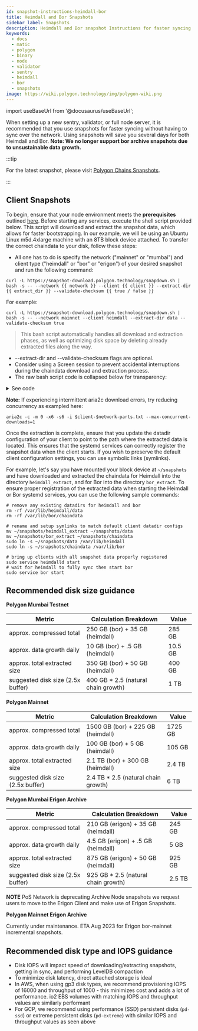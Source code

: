 ```yaml
---
id: snapshot-instructions-heimdall-bor
title: Heimdall and Bor Snapshots
sidebar_label: Snapshots
description: Heimdall and Bor snapshot Instructions for faster syncing.
keywords:
  - docs
  - matic
  - polygon
  - binary
  - node
  - validator
  - sentry
  - heimdall
  - bor
  - snapshots
image: https://wiki.polygon.technology/img/polygon-wiki.png
---
```


import useBaseUrl from '@docusaurus/useBaseUrl';

When setting up a new sentry, validator, or full node server, it is recommended that you use snapshots for faster syncing without having to sync over the network. Using snapshots will save you several days for both Heimdall and Bor. **Note: We no longer support bor archive snapshots due to unsustainable data growth.** 

:::tip

For the latest snapshot, please visit [<ins>Polygon Chains Snapshots</ins>](https://snapshot.polygon.technology/).

:::

## Client Snapshots

To begin, ensure that your node environment meets the **prerequisites** outlined [here](https://wiki.polygon.technology/docs/operate/full-node-binaries/). Before starting any services, execute the shell script provided below. This script will download and extract the snapshot data, which allows for faster bootstrapping. In our example, we will be using an Ubuntu Linux m5d.4xlarge machine with an 8TB block device attached.
To transfer the correct chaindata to your disk, follow these steps:

- All one has to do is specify the network ("mainnet" or "mumbai") and client type ("heimdall" or "bor" or "erigon") of your desired snapshot and run the following command:
```
curl -L https://snapshot-download.polygon.technology/snapdown.sh | bash -s -- --network {{ network }} --client {{ client }} --extract-dir {{ extract_dir }} --validate-checksum {{ true / false }}
```
For example:
```
curl -L https://snapshot-download.polygon.technology/snapdown.sh | bash -s -- --network mainnet --client heimdall --extract-dir data --validate-checksum true
```
> This bash script automatically handles all download and extraction phases, as well as optimizing disk space by deleting already extracted files along the way.
- --extract-dir and --validate-checksum flags are optional.
- Consider using a Screen session to prevent accidental interruptions during the chaindata download and extraction process.
- The raw bash script code is collapsed below for transparency:

<details> 
  <summary>See code</summary>
  
      ```
      #!/bin/bash
    
      function validate_network() {
        if [[ "$1" != "mainnet" && "$1" != "mumbai" ]]; then
          echo "Invalid network input. Please enter 'mainnet' or 'mumbai'."
          exit 1
        fi
      }
    
      function validate_client() {
        if [[ "$1" != "heimdall" && "$1" != "bor" && "$1" != "erigon" ]]; then
          echo "Invalid client input. Please enter 'heimdall' or 'bor' or 'erigon'."
          exit 1
        fi
      }
    
      function validate_checksum() {
        if [[ "$1" != "true" && "$1" != "false" ]]; then
          echo "Invalid checksum input. Please enter 'true' or 'false'."
          exit 1
        fi
      }
    
      # Parse command-line arguments
      while [[ $# -gt 0 ]]; do
        key="$1"
    
        case $key in
          -n | --network)
            validate_network "$2"
            network="$2"
            shift # past argument
            shift # past value
            ;;
          -c | --client)
            validate_client "$2"
            client="$2"
            shift # past argument
            shift # past value
            ;;
          -d | --extract-dir)
            extract_dir="$2"
            shift # past argument
            shift # past value
            ;;
          -v | --validate-checksum)
            validate_checksum "$2"
            checksum="$2"
            shift # past argument
            shift # past value
            ;;
          *) # unknown option
            echo "Unknown option: $1"
            exit 1
            ;;
        esac
      done
    
      # Set default values if not provided through command-line arguments
      network=${network:-mumbai}
      client=${client:-heimdall}
      extract_dir=${extract_dir:-"${client}_extract"}
      checksum=${checksum:-false}
    
    
      # temporary as we transition erigon mainnet snapshots to new incremental model, ETA Aug 2023
      if [[ "$client" == "erigon" && "$network" == "mainnet" ]]; then
        echo "Erigon bor-mainnet archive snapshots currently unavailable as we transition to incremental snapshot model. ETA Aug 2023."
        exit 1
      fi
    
      # install dependencies and cursor to extract directory
      sudo apt-get update -y
      sudo apt-get install -y zstd pv aria2
      mkdir -p "$extract_dir"
      cd "$extract_dir"
    
      # download compiled incremental snapshot files list
      aria2c -x6 -s6 "https://snapshot-download.polygon.technology/$client-$network-parts.txt"
    
      # remove hash lines if user declines checksum verification
      if [ "$checksum" == "false" ]; then
          sed -i '/checksum/d' $client-$network-parts.txt
      fi
    
      # download all incremental files, includes automatic checksum verification per increment
      aria2c -x6 -s6 -c --auto-file-renaming=false --max-tries=100 -i $client-$network-parts.txt
    
      # Don't extract if download failed
      if [ $? -ne 0 ]; then
          echo "Download failed. Restart the script to resume downloading."
          exit 1
      fi
    
      declare -A processed_dates
    
      # Join bulk parts into valid tar.zst and extract
      for file in $(find . -name "$client-$network-snapshot-bulk-*-part-*" -print | sort); do
          date_stamp=$(echo "$file" | grep -o 'snapshot-.*-part' | sed 's/snapshot-\(.*\)-part/\1/')
          
          # Check if we have already processed this date
          if [[ -z "${processed_dates[$date_stamp]}" ]]; then
              processed_dates[$date_stamp]=1
              output_tar="$client-$network-snapshot-${date_stamp}.tar.zst"
              echo "Join parts for ${date_stamp} then extract"
              cat $client-$network-snapshot-${date_stamp}-part* > "$output_tar"
              rm $client-$network-snapshot-${date_stamp}-part*
              pv $output_tar | tar -I zstd -xf - -C . && rm $output_tar
          fi
      done
    
      # Join incremental following day parts
      for file in $(find . -name "$client-$network-snapshot-*-part-*" -print | sort); do
          date_stamp=$(echo "$file" | grep -o 'snapshot-.*-part' | sed 's/snapshot-\(.*\)-part/\1/')
          
          # Check if we have already processed this date
          if [[ -z "${processed_dates[$date_stamp]}" ]]; then
              processed_dates[$date_stamp]=1
              output_tar="$client-$network-snapshot-${date_stamp}.tar.zst"
              echo "Join parts for ${date_stamp} then extract"
              cat $client-$network-snapshot-${date_stamp}-part* > "$output_tar"
              rm $client-$network-snapshot-${date_stamp}-part*
              pv $output_tar | tar -I zstd -xf - -C . --strip-components=3 && rm $output_tar      
          fi
      done
      ```
</details>

**Note:** If experiencing intermittent aria2c download errors, try reducing concurrency as exampled here:
```
aria2c -c -m 0 -x6 -s6 -i $client-$network-parts.txt --max-concurrent-downloads=1
```

Once the extraction is complete, ensure that you update the datadir configuration of your client to point to the path where the extracted data is located.
This ensures that the systemd services can correctly register the snapshot data when the client starts. 
If you wish to preserve the default client configuration settings, you can use symbolic links (symlinks).

For example, let's say you have mounted your block device at `~/snapshots` and have downloaded and extracted the chaindata
for Heimdall into the directory `heimdall_extract`, and for Bor into the directory `bor_extract`. To ensure proper registration
of the extracted data when starting the Heimdall or Bor systemd services, you can use the following sample commands:
```
# remove any existing datadirs for heimdall and bor
rm -rf /var/lib/heimdall/data
rm -rf /var/lib/bor/chaindata

# rename and setup symlinks to match default client datadir configs
mv ~/snapshots/heimdall_extract ~/snapshots/data
mv ~/snapshots/bor_extract ~/snapshots/chaindata
sudo ln -s ~/snapshots/data /var/lib/heimdall
sudo ln -s ~/snapshots/chaindata /var/lib/bor

# bring up clients with all snapshot data properly registered
sudo service heimdalld start
# wait for heimdall to fully sync then start bor
sudo service bor start
```

## Recommended disk size guidance

**Polygon Mumbai Testnet**

| Metric | Calculation Breakdown | Value |
| ------ | --------------------- | ----------- |
| approx. compressed total | 250 GB (bor) + 35 GB (heimdall) | 285 GB |
| approx. data growth daily | 10 GB (bor) + .5 GB (heimdall) | 10.5 GB |
| approx. total extracted size | 350 GB (bor) + 50 GB (heimdall) | 400 GB |
| suggested disk size (2.5x buffer) | 400 GB * 2.5 (natural chain growth) | 1 TB | 

**Polygon Mainnet**

| Metric | Calculation Breakdown | Value |
| ------ | --------------------- | ----------- |
| approx. compressed total | 1500 GB (bor) + 225 GB (heimdall) | 1725 GB |
| approx. data growth daily | 100 GB (bor) + 5 GB (heimdall) | 105 GB |
| approx. total extracted size | 2.1 TB (bor) + 300 GB (heimdall) | 2.4 TB |
| suggested disk size (2.5x buffer) | 2.4 TB * 2.5 (natural chain growth) | 6 TB |

**Polygon Mumbai Erigon Archive**

| Metric | Calculation Breakdown | Value |
| ------ | --------------------- | ----------- |
| approx. compressed total | 210 GB (erigon) + 35 GB (heimdall) | 245 GB |
| approx. data growth daily | 4.5 GB (erigon) + .5 GB (heimdall) | 5 GB |
| approx. total extracted size | 875 GB (erigon) + 50 GB (heimdall) | 925 GB |
| suggested disk size (2.5x buffer) | 925 GB * 2.5 (natural chain growth) | 2.5 TB | 

**NOTE**
PoS Network is deprecating Archive Node snapshots we request users to move to the Erigon Client and make use of Erigon Snapshots.

**Polygon Mainnet Erigon Archive**

Currently under maintenance. ETA Aug 2023 for Erigon bor-mainnet incremental snapshots.


## Recommended disk type and IOPS guidance
- Disk IOPS will impact speed of downloading/extracting snapshots,
  getting in sync, and performing LevelDB compaction
- To minimize disk latency, direct attached storage is ideal
- In AWS, when using gp3 disk types, we recommend provisioning IOPS of 16000 and
  throughput of 1000 - this minimizes cost and adds a lot of performance. io2 EBS volumes with matching IOPS and throughput values are similarly performant
- For GCP, we recommend using performance (SSD) persistent disks (`pd-ssd`) or extreme persistent disks (`pd-extreme`) with similar IOPS and throughput values as seen above
